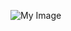 ![My Image](https://instagram.ftzl2-1.fna.fbcdn.net/v/t51.2885-15/e35/s1080x1080/117994602_429476101294124_2483805421594743154_n.jpg?_nc_ht=instagram.ftzl2-1.fna.fbcdn.net&_nc_cat=108&_nc_ohc=hsWarp2TR6oAX-EssSS&_nc_tp=15&oh=231ebdd240d51215ffc3930482297c2f&oe=5FA92C8F)

